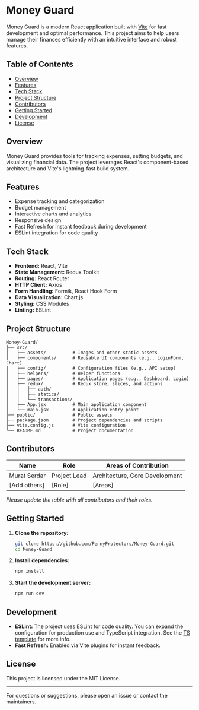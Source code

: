# Money Guard

Money Guard is a modern React application built with [Vite](https://vitejs.dev/) for fast development and optimal performance. This project aims to help users manage their finances efficiently with an intuitive interface and robust features.

## Table of Contents

- [Overview](#overview)
- [Features](#features)
- [Tech Stack](#tech-stack)
- [Project Structure](#project-structure)
- [Contributors](#contributors)
- [Getting Started](#getting-started)
- [Development](#development)
- [License](#license)

## Overview

Money Guard provides tools for tracking expenses, setting budgets, and visualizing financial data. The project leverages React's component-based architecture and Vite's lightning-fast build system.

## Features

- Expense tracking and categorization
- Budget management
- Interactive charts and analytics
- Responsive design
- Fast Refresh for instant feedback during development
- ESLint integration for code quality

## Tech Stack

- **Frontend:** React, Vite
- **State Management:** Redux Toolkit
- **Routing:** React Router
- **HTTP Client:** Axios
- **Form Handling:** Formik, React Hook Form
- **Data Visualization:** Chart.js
- **Styling:** CSS Modules
- **Linting:** ESLint

## Project Structure

```
Money-Guard/
├── src/
│   ├── assets/          # Images and other static assets
│   ├── components/      # Reusable UI components (e.g., LoginForm, Chart)
│   ├── config/          # Configuration files (e.g., API setup)
│   ├── helpers/         # Helper functions
│   ├── pages/           # Application pages (e.g., Dashboard, Login)
│   ├── redux/           # Redux store, slices, and actions
│   │   ├── auth/
│   │   ├── statics/
│   │   └── transactions/
│   ├── App.jsx          # Main application component
│   └── main.jsx         # Application entry point
├── public/              # Public assets
├── package.json         # Project dependencies and scripts
├── vite.config.js       # Vite configuration
└── README.md            # Project documentation
```

## Contributors

| Name         | Role         | Areas of Contribution          |
| ------------ | ------------ | ------------------------------ |
| Murat Serdar | Project Lead | Architecture, Core Development |
| [Add others] | [Role]       | [Areas]                        |

_Please update the table with all contributors and their roles._

## Getting Started

1. **Clone the repository:**
   ```bash
   git clone https://github.com/PennyProtectors/Money-Guard.git
   cd Money-Guard
   ```
2. **Install dependencies:**
   ```bash
   npm install
   ```
3. **Start the development server:**
   ```bash
   npm run dev
   ```

## Development

- **ESLint:** The project uses ESLint for code quality. You can expand the configuration for production use and TypeScript integration. See the [TS template](https://github.com/vitejs/vite/tree/main/packages/create-vite/template-react-ts) for more info.
- **Fast Refresh:** Enabled via Vite plugins for instant feedback.

## License

This project is licensed under the MIT License.

---

For questions or suggestions, please open an issue or contact the maintainers.
